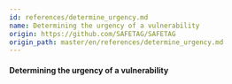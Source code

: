 ```yaml
---
id: references/determine_urgency.md
name: Determining the urgency of a vulnerability
origin: https://github.com/SAFETAG/SAFETAG
origin_path: master/en/references/determine_urgency.md
---
```


#### Determining the urgency of a vulnerability

